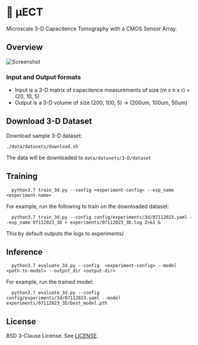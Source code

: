 # 🧪 <span>&#181;</span>ECT

Microscale 3-D Capacitence Tomography with a CMOS Sensor Array. 

## Overview
![Screenshot](docs/model_arch2.png)

### Input and Output formats 

- Input is a 3-D matrix of capacitence measurements of size (m x n x r) = (20, 10, 5)
- Output is a 3-D volume of size (200, 100, 5) -> (200um, 100um, 50um)
  
## Download 3-D Dataset

Download sample 3-D dataset: 

```
./data/datasets/download.sh
```

The data will be downloaded to `data/datasets/3-D/dataset`


## Training

```
  python3.7 train_3d.py --config <experiment-config> --exp_name <experiment-name>
```

For example, run the following to train on the downloaded dataset: 

```
  python3.7 train_3d.py --config config/experiments/3d/07112023.yaml --exp_name 07112023_3D > experiments/07112023_3D.log 2>&1 &
```

This by default outputs the logs to experiments/<experiment-name>

## Inference

```
  python3.7 evaluate_3d.py --config  <experiment-config> --model <path-to-model> --output_dir <output-dir>
```

For example, run the trained model: 

```
  python3.7 evaluate_3d.py --config  config/experiments/3d/07112023.yaml --model experiments/07112023_3D/best_model.pth 
```


## License 
BSD 3-Clause License. See [LICENSE](LICENSE). 
